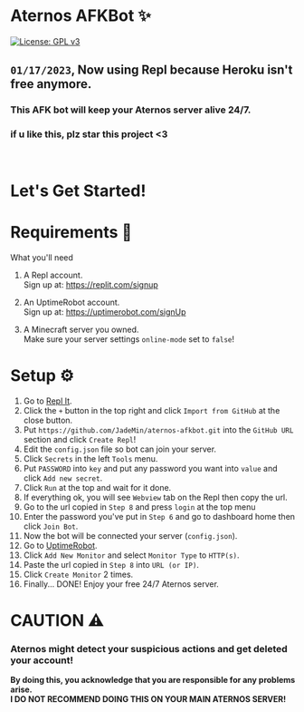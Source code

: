 # Aternos AFKBot ✨  
[![License: GPL v3](https://img.shields.io/badge/License-GPLv3-blue.svg)](/LICENSE)  
## `01/17/2023`, Now using Repl because Heroku isn't free anymore.
### This AFK bot will keep your Aternos server alive 24/7.
### if u like this, plz star this project <3
<br/>

# Let's Get Started!
# Requirements 🎒
What you'll need

1. A Repl account.  
	Sign up at: https://replit.com/signup

2. An UptimeRobot account.  
	Sign up at: https://uptimerobot.com/signUp

2. A Minecraft server you owned.  
	Make sure your server settings ``online-mode`` set to ``false``!


# Setup ⚙
1. Go to [Repl It](https://replit.com/).
2. Click the `+` button in the top right and click `Import from GitHub` at the close button.
3. Put `https://github.com/JadeMin/aternos-afkbot.git` into the `GitHub URL` section and click `Create Repl`!
4. Edit the `config.json` file so bot can join your server.
5. Click `Secrets` in the left `Tools` menu.
6. Put `PASSWORD` into `key` and put any password you want into `value` and click `Add new secret`.
7. Click `Run` at the top and wait for it done.
8. If everything ok, you will see `Webview` tab on the Repl then copy the url.
9. Go to the url copied in `Step 8` and press `login` at the top menu
10. Enter the password you've put in `Step 6` and go to dashboard home then click `Join Bot`.
11. Now the bot will be connected your server (`config.json`).
12. Go to [UptimeRobot](https://uptimerobot.com/dashboard).
13. Click `Add New Monitor` and select `Monitor Type` to `HTTP(s)`.
14. Paste the url copied in `Step 8` into `URL (or IP)`.
15. Click `Create Monitor` 2 times.
16. Finally... DONE! Enjoy your free 24/7 Aternos server.


# CAUTION ⚠
### Aternos might detect your suspicious actions and get deleted your account!  
**By doing this, you acknowledge that you are responsible for any problems arise.**  
**I DO NOT RECOMMEND DOING THIS ON YOUR MAIN ATERNOS SERVER!**